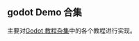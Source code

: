 ## godot Demo 合集

主要对[Godot 教程杂集](https://space.bilibili.com/351607965/lists/2981618?type=season)中的各个教程进行实现。
